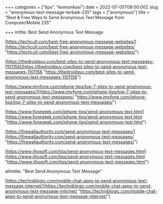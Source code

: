 +++
categories = ["tips", "komunikasi"]
date = 2022-07-05T08:00:00Z
slug = "anonymous-text-message-terbaik-235"
tags = ["anonymous"]
title = "Best & Free Ways to Send Anonymous Text Message from Computer/Mobile        235"

+++
intitle: Best Send Anonymous Text Message

[https://techcult.com/best-free-anonymous-message-websites/](https://techcult.com/best-free-anonymous-message-websites/ "https://techcult.com/best-free-anonymous-message-websites/")

[https://thedroidguy.com/best-sites-to-send-anonymous-text-messages-1101156](https://thedroidguy.com/best-sites-to-send-anonymous-text-messages-1101156 "https://thedroidguy.com/best-sites-to-send-anonymous-text-messages-1101156")

[https://www.imyfone.com/iphone-tips/top-7-sites-to-send-anonymous-text-messages/](https://www.imyfone.com/iphone-tips/top-7-sites-to-send-anonymous-text-messages/ "https://www.imyfone.com/iphone-tips/top-7-sites-to-send-anonymous-text-messages/")

[https://www.fonegeek.com/iphone-tips/send-anonymous-text.html](https://www.fonegeek.com/iphone-tips/send-anonymous-text.html "https://www.fonegeek.com/iphone-tips/send-anonymous-text.html")

[https://firewallauthority.com/send-anonymous-text-messages/](https://firewallauthority.com/send-anonymous-text-messages/ "https://firewallauthority.com/send-anonymous-text-messages/")

[https://www.jihosoft.com/tips/send-anonymous-text-messages.html](https://www.jihosoft.com/tips/send-anonymous-text-messages.html "https://www.jihosoft.com/tips/send-anonymous-text-messages.html")

allintitle: "Best Send Anonymous Text Message"

[https://techniblogic.com/mobile-chat-apps-to-send-anonymous-text-message-internet/](https://techniblogic.com/mobile-chat-apps-to-send-anonymous-text-message-internet/ "https://techniblogic.com/mobile-chat-apps-to-send-anonymous-text-message-internet/")
